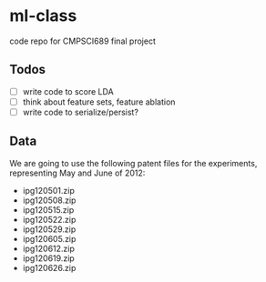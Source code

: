 ml-class
========

code repo for CMPSCI689 final project

Todos
-----

- [ ] write code to score LDA
- [ ] think about feature sets, feature ablation
- [ ] write code to serialize/persist?

Data
----

We are going to use the following patent files for the experiments, representing May and June of 2012:

- ipg120501.zip
- ipg120508.zip
- ipg120515.zip
- ipg120522.zip
- ipg120529.zip
- ipg120605.zip
- ipg120612.zip
- ipg120619.zip
- ipg120626.zip
